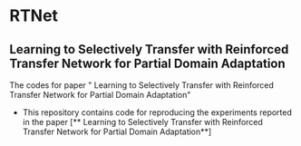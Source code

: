# RTNet
## Learning to Selectively Transfer with Reinforced Transfer Network for Partial Domain Adaptation

The codes for paper " Learning to Selectively Transfer with Reinforced Transfer Network for Partial Domain Adaptation"

* This repository contains code for reproducing the experiments reported in the paper [** Learning to Selectively Transfer with Reinforced Transfer Network for Partial Domain Adaptation**]
